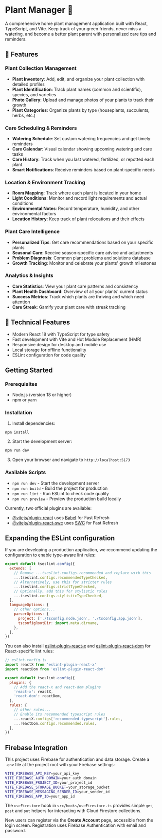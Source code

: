 # Plant Manager 🌱

A comprehensive home plant management application built with React, TypeScript, and Vite. Keep track of your green friends, never miss a watering, and become a better plant parent with personalized care tips and reminders.

## 🌿 Features

### Plant Collection Management
- **Plant Inventory**: Add, edit, and organize your plant collection with detailed profiles
- **Plant Identification**: Track plant names (common and scientific), species, and varieties
- **Photo Gallery**: Upload and manage photos of your plants to track their growth
- **Plant Categories**: Organize plants by type (houseplants, succulents, herbs, etc.)

### Care Scheduling & Reminders
- **Watering Schedule**: Set custom watering frequencies and get timely reminders
- **Care Calendar**: Visual calendar showing upcoming watering and care tasks
- **Care History**: Track when you last watered, fertilized, or repotted each plant
- **Smart Notifications**: Receive reminders based on plant-specific needs

### Location & Environment Tracking
- **Room Mapping**: Track where each plant is located in your home
- **Light Conditions**: Monitor and record light requirements and actual conditions
- **Environmental Notes**: Record temperature, humidity, and other environmental factors
- **Location History**: Keep track of plant relocations and their effects

### Plant Care Intelligence
- **Personalized Tips**: Get care recommendations based on your specific plants
- **Seasonal Care**: Receive season-specific care advice and adjustments
- **Problem Diagnosis**: Common plant problems and solutions database
- **Growth Tracking**: Monitor and celebrate your plants' growth milestones

### Analytics & Insights
- **Care Statistics**: View your plant care patterns and consistency
- **Plant Health Dashboard**: Overview of all your plants' current status
- **Success Metrics**: Track which plants are thriving and which need attention
- **Care Streak**: Gamify your plant care with streak tracking

## 🚀 Technical Features

- Modern React 18 with TypeScript for type safety
- Fast development with Vite and Hot Module Replacement (HMR)
- Responsive design for desktop and mobile use
- Local storage for offline functionality
- ESLint configuration for code quality

## Getting Started

### Prerequisites

- Node.js (version 18 or higher)
- npm or yarn

### Installation

1. Install dependencies:
```bash
npm install
```

2. Start the development server:
```bash
npm run dev
```

3. Open your browser and navigate to `http://localhost:5173`

### Available Scripts

- `npm run dev` - Start the development server
- `npm run build` - Build the project for production
- `npm run lint` - Run ESLint to check code quality
- `npm run preview` - Preview the production build locally

Currently, two official plugins are available:

- [@vitejs/plugin-react](https://github.com/vitejs/vite-plugin-react/blob/main/packages/plugin-react) uses [Babel](https://babeljs.io/) for Fast Refresh
- [@vitejs/plugin-react-swc](https://github.com/vitejs/vite-plugin-react/blob/main/packages/plugin-react-swc) uses [SWC](https://swc.rs/) for Fast Refresh

## Expanding the ESLint configuration

If you are developing a production application, we recommend updating the configuration to enable type-aware lint rules:

```js
export default tseslint.config({
  extends: [
    // Remove ...tseslint.configs.recommended and replace with this
    ...tseslint.configs.recommendedTypeChecked,
    // Alternatively, use this for stricter rules
    ...tseslint.configs.strictTypeChecked,
    // Optionally, add this for stylistic rules
    ...tseslint.configs.stylisticTypeChecked,
  ],
  languageOptions: {
    // other options...
    parserOptions: {
      project: ['./tsconfig.node.json', './tsconfig.app.json'],
      tsconfigRootDir: import.meta.dirname,
    },
  },
})
```

You can also install [eslint-plugin-react-x](https://github.com/Rel1cx/eslint-react/tree/main/packages/plugins/eslint-plugin-react-x) and [eslint-plugin-react-dom](https://github.com/Rel1cx/eslint-react/tree/main/packages/plugins/eslint-plugin-react-dom) for React-specific lint rules:

```js
// eslint.config.js
import reactX from 'eslint-plugin-react-x'
import reactDom from 'eslint-plugin-react-dom'

export default tseslint.config({
  plugins: {
    // Add the react-x and react-dom plugins
    'react-x': reactX,
    'react-dom': reactDom,
  },
  rules: {
    // other rules...
    // Enable its recommended typescript rules
    ...reactX.configs['recommended-typescript'].rules,
    ...reactDom.configs.recommended.rules,
  },
})
```

## Firebase Integration

This project uses Firebase for authentication and data storage. Create a `.env` file at the project root with your Firebase settings:

```bash
VITE_FIREBASE_API_KEY=your_api_key
VITE_FIREBASE_AUTH_DOMAIN=your_auth_domain
VITE_FIREBASE_PROJECT_ID=your_project_id
VITE_FIREBASE_STORAGE_BUCKET=your_storage_bucket
VITE_FIREBASE_MESSAGING_SENDER_ID=your_sender_id
VITE_FIREBASE_APP_ID=your_app_id
```

The `useFirestore` hook in `src/hooks/useFirestore.ts` provides simple `get`, `post` and `put` helpers for interacting with Cloud Firestore collections.

New users can register via the **Create Account** page, accessible from the login screen. Registration uses Firebase Authentication with email and password.
